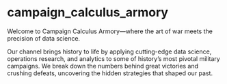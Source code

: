 # campaign_calculus_armory
Welcome to Campaign Calculus Armory—where the art of war meets the precision of data science. 

Our channel brings history to life by applying cutting-edge data science, operations research, and analytics to some of history’s most pivotal military campaigns. We break down the numbers behind great victories and crushing defeats, uncovering the hidden strategies that shaped our past.
